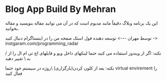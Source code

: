 # Blog App Build By Mehran

این یک برنامه وبلاگ دقیقاً مانند مدیوم است که در آن می توانید مقاله بنویسید و مقاله بخوانید.

توسط مهران ---> توسعه دهنده فول استک
صفحه من را در اینستاگرام دنبال کنید -> instgaram.com/programming_radar

نکته: اگر از ویندوز استفاده می کنید حتما لینکهای داخل ویو و فایلهای اچ تی ام ال را از / به \\ تغییر دهید

نکته: بعد از کلون کردن(بارگزاری) \روژه در سیستم خود حتما virtual envirement را فعال کنید
